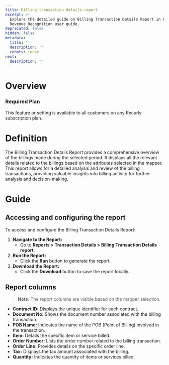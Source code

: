 ```yaml
---
title: Billing transaction details report
excerpt: >-
  Explore the detailed guide on Billing Transaction Details Report in Recurly's
  Revenue Recognition user guide.
deprecated: false
hidden: false
metadata:
  title: ''
  description: ''
  robots: index
next:
  description: ''
---
```

# Overview

### Required Plan

This feature or setting is available to all customers on any Recurly subscription plan.

# Definition

The Billing Transaction Details Report provides a comprehensive overview of the billings made during the selected period. It displays all the relevant details related to the billings based on the attributes selected in the mapper. This report allows for a detailed analysis and review of the billing transactions, providing valuable insights into billing activity for further analysis and decision-making.

# Guide

## Accessing and configuring the report

To access and configure the Billing Transaction Details Report:

1. **Navigate to the Report:**
   * Go to **Reports > Transaction Details > Billing Transaction Details report**.
2. **Run the Report:**
   * Click the **Run** button to generate the report.
3. **Download the Report:**
   * Click the **Download** button to save the report locally.

## Report columns

> **Note**: The report columns are visible based on the mapper selection.

* **Contract ID:** Displays the unique identifier for each contract.
* **Document No:** Shows the document number associated with the billing transaction.
* **POB Name:** Indicates the name of the POB (Point of Billing) involved in the transaction.
* **Item:** Details the specific item or service billed.
* **Order Number:** Lists the order number related to the billing transaction.
* **Order Line:** Provides details on the specific order line.
* **Tax:** Displays the tax amount associated with the billing.
* **Quantity:** Indicates the quantity of items or services billed.